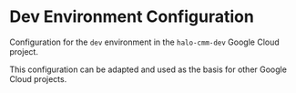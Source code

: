 # Dev Environment Configuration

Configuration for the `dev` environment in the `halo-cmm-dev` Google Cloud project.

This configuration can be adapted and used as the basis for other Google Cloud projects.
